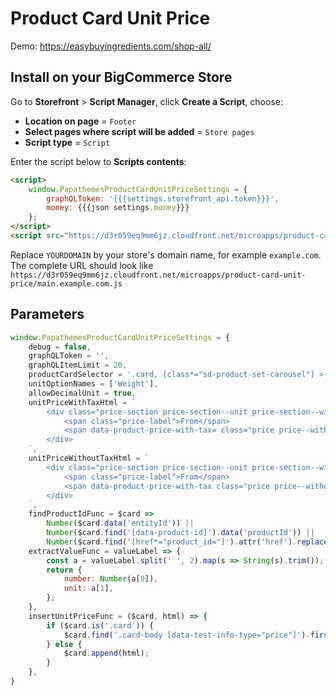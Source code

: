 # Product Card Unit Price

Demo: <https://easybuyingredients.com/shop-all/>


## Install on your BigCommerce Store

Go to **Storefront** > **Script Manager**, click **Create a Script**, choose:

- **Location on page** = `Footer`
- **Select pages where script will be added** = `Store pages`
- **Script type** = `Script`

Enter the script below to **Scripts contents**:


```html
<script>
    window.PapathemesProductCardUnitPriceSettings = {
        graphQLToken: '{{{settings.storefront_api.token}}}',
        money: {{{json settings.money}}}
    };
</script>
<script src="https://d3r059eq9mm6jz.cloudfront.net/microapps/product-card-unit-price/main.YOURDOMAIN.js" async defer></script>
```

Replace `YOURDOMAIN` by your store's domain name, for example `example.com`. The complete URL should look like `https://d3r059eq9mm6jz.cloudfront.net/microapps/product-card-unit-price/main.example.com.js`


## Parameters

```js
window.PapathemesProductCardUnitPriceSettings = {
    debug = false,
    graphQLToken = '',
    graphQLItemLimit = 20,
    productCardSelector = '.card, [class*="sd-product-set-carousel"] > div > div > div',
    unitOptionNames = ['Weight'],
    allowDecimalUnit = true,
    unitPriceWithTaxHtml = `
        <div class="price-section price-section--unit price-section--withTax">
            <span class="price-label">From</span>
            <span data-product-price-with-tax= class="price price--withTax price--main">{price}</span><span class="price-label">/{unit}</span>
        </div>
    `,
    unitPriceWithoutTaxHtml = `
        <div class="price-section price-section--unit price-section--withoutTax">
            <span class="price-label">From</span>
            <span data-product-price-with-tax class="price price--withoutTax price--main">{price}</span><span class="price-label">/{unit}</span>
        </div>
    `,
    findProductIdFunc = $card =>
        Number($card.data('entityId')) ||
        Number($card.find('[data-product-id]').data('productId')) ||
        Number($card.find('[href*="product_id="]').attr('href').replace(/^.*product_id=([0-9]*).*$/i, '$1')),
    extractValueFunc = valueLabel => {
        const a = valueLabel.split(' ', 2).map(s => String(s).trim());
        return {
            number: Number(a[0]),
            unit: a[1],
        };
    },
    insertUnitPriceFunc = ($card, html) => {
        if ($card.is('.card')) {
            $card.find('.card-body [data-test-info-type="price"]').first().html('').append(html);
        } else {
            $card.append(html);
        }
    },
}
```
